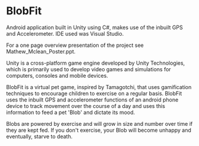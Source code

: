 # BlobFit
Android application built in Unity using C#, makes use of the inbuilt GPS and Accelerometer. IDE used was Visual Studio.

For a one page overview presentation of the project see Mathew_Mclean_Poster.ppt.

Unity is a cross-platform game engine developed by Unity Technologies, which is primarily used to develop video games and simulations for computers, consoles and mobile devices. 

BlobFit is a virtual pet game, inspired by Tamagotchi, that uses gamification techniques to encourage children to exercise on a regular basis. BlobFit uses the inbuilt GPS and accelerometer functions of an android phone device to track movement over the course of a day and uses this information to feed a pet 'Blob' and dictate its mood. 

Blobs are powered by exercise and will grow in size and number over time if they are kept fed. If you don't exercise, your Blob will become unhappy and eventually, starve to death. 
